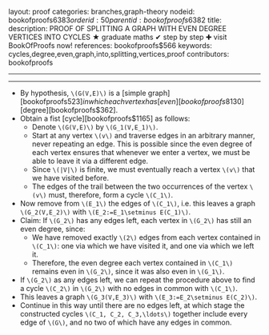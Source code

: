 layout: proof
categories: branches,graph-theory
nodeid: bookofproofs$6383
orderid: 50
parentid: bookofproofs$6382
title: 
description: PROOF OF SPLITTING A GRAPH WITH EVEN DEGREE VERTICES INTO CYCLES &#9733; graduate maths &#10004; step by step &#10010; visit BookOfProofs now!
references: bookofproofs$566
keywords: cycles,degree,even,graph,into,splitting,vertices,proof
contributors: bookofproofs

---


---

* By hypothesis, `\(G(V,E)\)` is a [simple graph][bookofproofs$523] in which each vertex has [even][bookofproofs$8130] [degree][bookofproofs$362].
* Obtain a fist [cycle][bookofproofs$1165] as follows:
   * Denote `\(G(V,E)\)` by `\(G_1(V,E_1)\)`.
   * Start at any vertex `\(v\)` and traverse edges in an arbitrary manner, never repeating an edge. This is possible since the even degree of each vertex ensures that whenever we enter a vertex, we must be able to leave it via a different edge.
   * Since `\(|V|\)` is finite, we must eventually reach a vertex `\(v\)` that we have visited before. 
   * The edges of the trail between the two occurrences of the vertex `\(v\)` must, therefore, form a cycle `\(C_1\)`.
* Now remove from `\(E_1\)` the edges of `\(C_1\)`, i.e. this leaves a graph `\(G_2(V,E_2)\)` with `\(E_2:=E_1\setminus E(C_1)\)`.
* Claim: If `\(G_2\)` has any edges left, each vertex in `\(G_2\)` has still an even degree, since:
   * We have removed exactly `\(2\)` edges from each vertex contained in `\(C_1\)`: one via which we have visited it, and one via which we left it.
   * Therefore, the even degree each vertex contained in `\(C_1\)` remains even in `\(G_2\)`, since it was also even in `\(G_1\)`.
* If `\(G_2\)` as any edges left, we can repeat the procedure above to find a cycle `\(C_2\)` in `\(G_2\)` with no edges in common with `\(C_1\)`.
* This leaves a graph `\(G_3(V,E_3)\)` with `\(E_3:=E_2\setminus E(C_2)\)`.
* Continue in this way until there are no edges left, at which stage the constructed cycles `\(C_1, C_2, C_3,\ldots\)` together include every edge of `\(G\)`, and no two of which have any edges in common.
